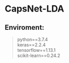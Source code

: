 # CapsNet-LDA

## Enviroment:
>python==3.7.4  
keras==2.2.4  
tensorflow==1.13.1  
scikit-learn==0.24.2
